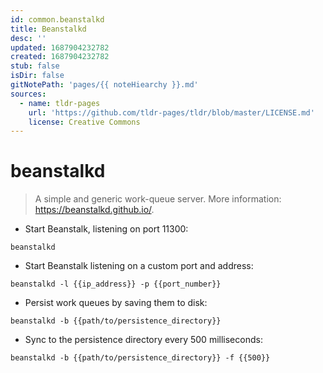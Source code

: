 ```yaml
---
id: common.beanstalkd
title: Beanstalkd
desc: ''
updated: 1687904232782
created: 1687904232782
stub: false
isDir: false
gitNotePath: 'pages/{{ noteHiearchy }}.md'
sources:
  - name: tldr-pages
    url: 'https://github.com/tldr-pages/tldr/blob/master/LICENSE.md'
    license: Creative Commons
---
```

# beanstalkd

> A simple and generic work-queue server.
> More information: <https://beanstalkd.github.io/>.

- Start Beanstalk, listening on port 11300:

`beanstalkd`

- Start Beanstalk listening on a custom port and address:

`beanstalkd -l {{ip_address}} -p {{port_number}}`

- Persist work queues by saving them to disk:

`beanstalkd -b {{path/to/persistence_directory}}`

- Sync to the persistence directory every 500 milliseconds:

`beanstalkd -b {{path/to/persistence_directory}} -f {{500}}`

